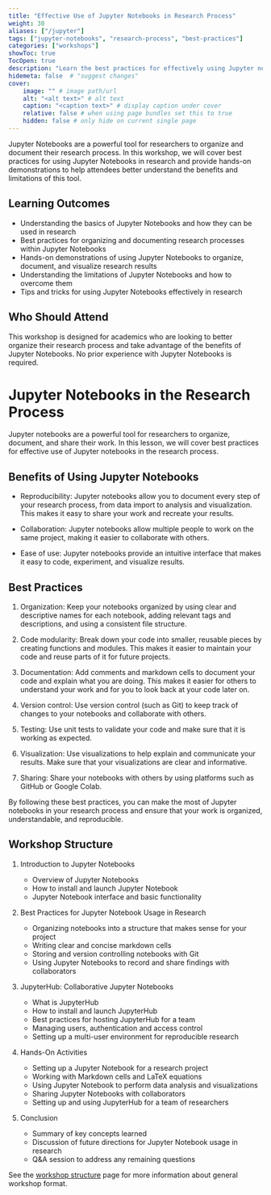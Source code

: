```yaml
---
title: "Effective Use of Jupyter Notebooks in Research Process"
weight: 30
aliases: ["/jupyter"]
tags: ["jupyter-notebooks", "research-process", "best-practices"]
categories: ["workshops"]
showToc: true
TocOpen: true
description: "Learn the best practices for effectively using Jupyter notebooks in the research process to better organize and streamline your work."
hidemeta: false  # "suggest changes"
cover:
    image: "" # image path/url
    alt: "<alt text>" # alt text
    caption: "<caption text>" # display caption under cover
    relative: false # when using page bundles set this to true
    hidden: false # only hide on current single page
---
```


Jupyter Notebooks are a powerful tool for researchers to organize and document their research process. In this workshop, we will cover best practices for using Jupyter Notebooks in research and provide hands-on demonstrations to help attendees better understand the benefits and limitations of this tool.

## Learning Outcomes

- Understanding the basics of Jupyter Notebooks and how they can be used in research
- Best practices for organizing and documenting research processes within Jupyter Notebooks
- Hands-on demonstrations of using Jupyter Notebooks to organize, document, and visualize research results
- Understanding the limitations of Jupyter Notebooks and how to overcome them
- Tips and tricks for using Jupyter Notebooks effectively in research

## Who Should Attend

This workshop is designed for academics who are looking to better organize their research process and take advantage of the benefits of Jupyter Notebooks. No prior experience with Jupyter Notebooks is required.


# Jupyter Notebooks in the Research Process

Jupyter notebooks are a powerful tool for researchers to organize, document, and share their work. In this lesson, we will cover best practices for effective use of Jupyter notebooks in the research process.

## Benefits of Using Jupyter Notebooks

- Reproducibility: Jupyter notebooks allow you to document every step of your research process, from data import to analysis and visualization. This makes it easy to share your work and recreate your results.

- Collaboration: Jupyter notebooks allow multiple people to work on the same project, making it easier to collaborate with others. 

- Ease of use: Jupyter notebooks provide an intuitive interface that makes it easy to code, experiment, and visualize results. 

## Best Practices 

1. Organization: Keep your notebooks organized by using clear and descriptive names for each notebook, adding relevant tags and descriptions, and using a consistent file structure.

2. Code modularity: Break down your code into smaller, reusable pieces by creating functions and modules. This makes it easier to maintain your code and reuse parts of it for future projects.

3. Documentation: Add comments and markdown cells to document your code and explain what you are doing. This makes it easier for others to understand your work and for you to look back at your code later on.

4. Version control: Use version control (such as Git) to keep track of changes to your notebooks and collaborate with others.

5. Testing: Use unit tests to validate your code and make sure that it is working as expected.

6. Visualization: Use visualizations to help explain and communicate your results. Make sure that your visualizations are clear and informative.

7. Sharing: Share your notebooks with others by using platforms such as GitHub or Google Colab.

By following these best practices, you can make the most of Jupyter notebooks in your research process and ensure that your work is organized, understandable, and reproducible.


## Workshop Structure

1. Introduction to Jupyter Notebooks
   - Overview of Jupyter Notebooks
   - How to install and launch Jupyter Notebook
   - Jupyter Notebook interface and basic functionality

2. Best Practices for Jupyter Notebook Usage in Research
   - Organizing notebooks into a structure that makes sense for your project
   - Writing clear and concise markdown cells
   - Storing and version controlling notebooks with Git
   - Using Jupyter Notebooks to record and share findings with collaborators

3. JupyterHub: Collaborative Jupyter Notebooks
   - What is JupyterHub
   - How to install and launch JupyterHub
   - Best practices for hosting JupyterHub for a team
   - Managing users, authentication and access control
   - Setting up a multi-user environment for reproducible research

4. Hands-On Activities
   - Setting up a Jupyter Notebook for a research project
   - Working with Markdown cells and LaTeX equations
   - Using Jupyter Notebook to perform data analysis and visualizations
   - Sharing Jupyter Notebooks with collaborators
   - Setting up and using JupyterHub for a team of researchers

5. Conclusion
   - Summary of key concepts learned
   - Discussion of future directions for Jupyter Notebook usage in research
   - Q&A session to address any remaining questions

See the [workshop structure](/workshops/info) page for more information about general workshop format.